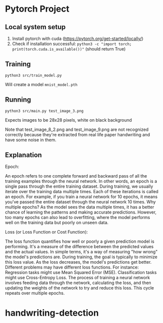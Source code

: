 # Pytorch Project

## Local system setup

1. Install pytorch with cuda (https://pytorch.org/get-started/locally/)
2. Check if installation successful: `python3 -c "import torch; print(torch.cuda.is_available())"` (should return True)

## Training

`python3 src/train_model.py`

Will create a model `mnist_model.pth`

## Running

`python3 src/main.py test_image_3.png`

Expects images to be 28x28 pixels, white on black background

Note that test_image_8_2.png and test_image_9.png are not recognized correctly because they're extracted from real life paper handwriting and have some noise in them.

## Explanation

Epoch:

An epoch refers to one complete forward and backward pass of all the training examples through the neural network.
In other words, an epoch is a single pass through the entire training dataset.
During training, we usually iterate over the training data multiple times. Each of these iterations is called an epoch.
For example, if you train a neural network for 10 epochs, it means you've passed the entire dataset through the neural network 10 times.
Why multiple epochs? As the model sees the data multiple times, it has a better chance of learning the patterns and making accurate predictions. However, too many epochs can also lead to overfitting, where the model performs well on the training data but poorly on unseen data.

Loss (or Loss Function or Cost Function):

The loss function quantifies how well or poorly a given prediction model is performing. It's a measure of the difference between the predicted values and the actual values.
In simple terms, it's a way of measuring "how wrong" the model's predictions are.
During training, the goal is typically to minimize this loss value. As the loss decreases, the model's predictions get better.
Different problems may have different loss functions. For instance:
Regression tasks might use Mean Squared Error (MSE).
Classification tasks might use Cross-Entropy Loss.
The process of training a neural network involves feeding data through the network, calculating the loss, and then updating the weights of the network to try and reduce this loss. This cycle repeats over multiple epochs.
# handwriting-detection
